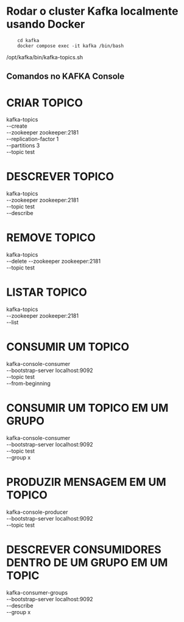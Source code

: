 # Rodar o cluster Kafka localmente usando Docker
```
    cd kafka
    docker compose exec -it kafka /bin/bash
```

    

/opt/kafka/bin/kafka-topics.sh




## Comandos no KAFKA Console

# CRIAR TOPICO
kafka-topics \
    --create \
    --zookeeper zookeeper:2181 \
    --replication-factor 1 \
    --partitions 3 \
    --topic test

# DESCREVER TOPICO
kafka-topics \
    --zookeeper zookeeper:2181 \
    --topic test \
    --describe

# REMOVE TOPICO
kafka-topics \
    --delete
    --zookeeper zookeeper:2181 \
    --topic test

# LISTAR TOPICO
kafka-topics \
    --zookeeper zookeeper:2181 \
    --list

# CONSUMIR UM TOPICO
kafka-console-consumer \
    --bootstrap-server localhost:9092 \
    --topic test \
    --from-beginning

# CONSUMIR UM TOPICO EM UM GRUPO
kafka-console-consumer \
    --bootstrap-server localhost:9092 \
    --topic test \
    --group x

# PRODUZIR MENSAGEM EM UM TOPICO
kafka-console-producer \
    --bootstrap-server localhost:9092 \
    --topic test

# DESCREVER CONSUMIDORES DENTRO DE UM GRUPO EM UM TOPIC
kafka-consumer-groups \
    --bootstrap-server localhost:9092 \
    --describe \
    --group x

